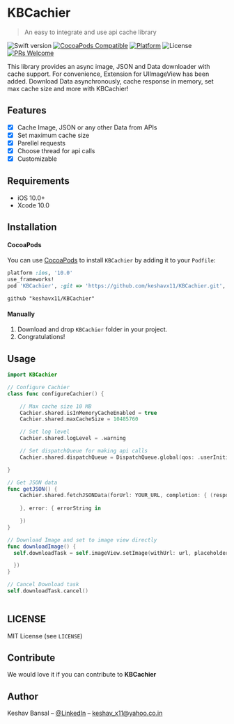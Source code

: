 # KBCachier
> An easy to integrate and use api cache library

![Swift version](https://img.shields.io/badge/swift-5-orange.svg)
[![CocoaPods Compatible](https://img.shields.io/cocoapods/v/EZSwiftExtensions.svg)](https://img.shields.io/cocoapods/v/LFAlertController.svg)
[![Platform](https://img.shields.io/cocoapods/p/LFAlertController.svg?style=flat)](http://cocoapods.org/pods/LFAlertController)
![License](https://img.shields.io/cocoapods/l/BadgeSwift.svg?style=flat)
[![PRs Welcome](https://img.shields.io/badge/PRs-welcome-brightgreen.svg?style=flat-square)](http://makeapullrequest.com)

This library provides an async image, JSON and Data downloader with cache support. For convenience, Extension for UIImageView has been added. Download Data asynchronously, cache response in memory, set max cache size and more with KBCachier!

## Features
- [x] Cache Image, JSON or any other Data from APIs
- [x] Set maximum cache size
- [x] Parellel requests
- [x] Choose thread for api calls
- [x] Customizable

## Requirements

- iOS 10.0+
- Xcode 10.0

## Installation

#### CocoaPods
You can use [CocoaPods](http://cocoapods.org/) to install `KBCachier` by adding it to your `Podfile`:

```ruby
platform :ios, '10.0'
use_frameworks!
pod 'KBCachier', :git => 'https://github.com/keshavx11/KBCachier.git', :tag => '0.0.1'
```

```
github "keshavx11/KBCachier"
```

#### Manually
1. Download and drop ```KBCachier``` folder in your project.
2. Congratulations!

## Usage

```swift
import KBCachier

// Configure Cachier
class func configureCachier() {

    // Max cache size 10 MB
    Cachier.shared.isInMemoryCacheEnabled = true
    Cachier.shared.maxCacheSize = 10485760

    // Set log level
    Cachier.shared.logLevel = .warning

    // Set dispatchQueue for making api calls
    Cachier.shared.dispatchQueue = DispatchQueue.global(qos: .userInitiated)

}

// Get JSON data
func getJSON() {
    Cachier.shared.fetchJSONData(forUrl: YOUR_URL, completion: { (response: Any) in
    
    }, error: { errorString in

    })
}

// Download Image and set to image view directly
func downloadImage() {
  self.downloadTask = self.imageView.setImage(withUrl: url, placeholder: nil, completion: { (success) in

  })
}

// Cancel Download task
self.downloadTask.cancel()
    
```

## LICENSE

MIT License (see `LICENSE`)

## Contribute

We would love it if you can contribute to **KBCachier**

## Author

Keshav Bansal – [@LinkedIn](https://www.linkedin.com/in/keshav-bansal-9a290bb2/) – keshav_x11@yahoo.co.in



[swift-image]:https://img.shields.io/badge/swift-swift%204-yellow.svg
[swift-url]: https://swift.org/
[license-image]: https://img.shields.io/badge/License-MIT-blue.svg
[license-url]: LICENSE
[travis-image]: https://img.shields.io/travis/dbader/node-datadog-metrics/master.svg?style=flat-square
[travis-url]: https://travis-ci.org/dbader/node-datadog-metrics
[codebeat-image]: https://codebeat.co/badges/c19b47ea-2f9d-45df-8458-b2d952fe9dad
[codebeat-url]: https://codebeat.co/projects/github-com-vsouza-awesomeios-com
